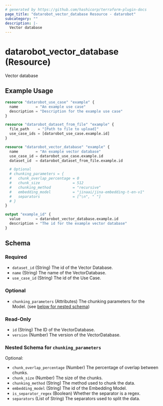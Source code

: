 ```yaml
---
# generated by https://github.com/hashicorp/terraform-plugin-docs
page_title: "datarobot_vector_database Resource - datarobot"
subcategory: ""
description: |-
  Vector database
---
```


# datarobot_vector_database (Resource)

Vector database

## Example Usage

```terraform
resource "datarobot_use_case" "example" {
  name        = "An example use case"
  description = "Description for the example use case"
}

resource "datarobot_dataset_from_file" "example" {
  file_path    = "[Path to file to upload]"
  use_case_ids = [datarobot_use_case.example.id]
}

resource "datarobot_vector_database" "example" {
  name        = "An example vector database"
  use_case_id = datarobot_use_case.example.id
  dataset_id  = datarobot_dataset_from_file.example.id

  # Optional
  # chunking_parameters = {
  #   chunk_overlap_percentage = 0
  #   chunk_size               = 512
  #   chunking_method          = "recursive"
  #   embedding_model          = "jinaai/jina-embedding-t-en-v1"
  #   separators               = ["\n", " "]
  # }
}

output "example_id" {
  value       = datarobot_vector_database.example.id
  description = "The id for the example vector database"
}
```

<!-- schema generated by tfplugindocs -->
## Schema

### Required

- `dataset_id` (String) The id of the Vector Database.
- `name` (String) The name of the VectorDatabase.
- `use_case_id` (String) The id of the Use Case.

### Optional

- `chunking_parameters` (Attributes) The chunking parameters for the Model. (see [below for nested schema](#nestedatt--chunking_parameters))

### Read-Only

- `id` (String) The ID of the VectorDatabase.
- `version` (Number) The version of the VectorDatabase.

<a id="nestedatt--chunking_parameters"></a>
### Nested Schema for `chunking_parameters`

Optional:

- `chunk_overlap_percentage` (Number) The percentage of overlap between chunks.
- `chunk_size` (Number) The size of the chunks.
- `chunking_method` (String) The method used to chunk the data.
- `embedding_model` (String) The id of the Embedding Model.
- `is_separator_regex` (Boolean) Whether the separator is a regex.
- `separators` (List of String) The separators used to split the data.
